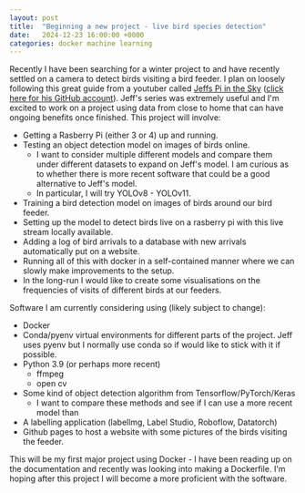 ```yaml
---
layout: post
title:  "Beginning a new project - live bird species detection"
date:   2024-12-23 16:00:00 +0000
categories: docker machine learning
---
```

Recently I have been searching for a winter project to and have recently settled on a camera to detect birds visiting a bird feeder. I plan on loosely following this great guide from a youtuber called [Jeffs Pi in the Sky][jeff-yt] ([click here for his GitHub account][jeff-github]). Jeff's series was extremely useful and I'm excited to work on a project using data from close to home that can have ongoing benefits once finished. This project will involve:

- Getting a Rasberry Pi (either 3 or 4) up and running.
- Testing an object detection model on images of birds online. 
     - I want to consider multiple different models and compare them under different datasets to expand on Jeff's model. I am curious as to whether there is more recent software that could be a good alternative to Jeff's model.
     - In particular, I will try YOLOv8 - YOLOv11.
- Training a bird detection model on images of birds around our bird feeder.
- Setting up the model to detect birds live on a rasberry pi with this live stream locally available.
- Adding a log of bird arrivals to a database with new arrivals automatically put on a website.
- Running all of this with docker in a self-contained manner where we can slowly make improvements to the setup.
- In the long-run I would like to create some visualisations on the frequencies of visits of different birds at our feeders.

Software I am currently considering using (likely subject to change):

- Docker
- Conda/pyenv virtual environments for different parts of the project. Jeff uses pyenv but I normally use conda so if would like to stick with it if possible.
- Python 3.9 (or perhaps more recent)
    - ffmpeg
    - open cv
- Some kind of object detection algorithm from Tensorflow/PyTorch/Keras
    - I want to compare these methods and see if I can use a more recent model than  
- A labelling application (labellmg, Label Studio, Roboflow, Datatorch)
- Github pages to host a website with some pictures of the birds visiting the feeder. 

This will be my first major project using Docker - I have been reading up on the documentation and recently was looking into making a Dockerfile. I'm hoping after this project I will become a more proficient with the software.

[jeff-yt]: https://www.youtube.com/@jeffs_piinthesky/videos
[jeff-github]: https://github.com/jeffspiinthesky
